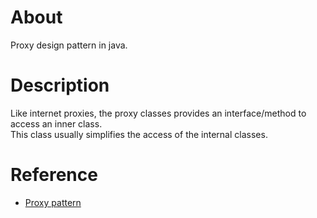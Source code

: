 # About

Proxy design pattern in java.

# Description

Like internet proxies, the proxy classes provides an interface/method to access an inner class.  
This class usually simplifies the access of the internal classes.

# Reference

- [Proxy pattern](https://www.tutorialspoint.com/design_pattern/proxy_pattern.htm)
